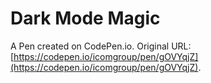 # Dark Mode Magic

A Pen created on CodePen.io. Original URL: [https://codepen.io/icomgroup/pen/gOVYqjZ](https://codepen.io/icomgroup/pen/gOVYqjZ).

